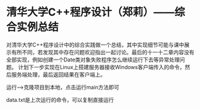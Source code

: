 # 清华大学C++程序设计（郑莉）——综合实例总结

对清华大学C++程序设计中的综合实践做一个总结，其中实现细节可能与课中展示有所不同，若发现其中存在问题欢迎指出一起讨论。最后的十一十二章内容没有全部实现，例如创建一个Date类对象失败程序怎么继续运行下去等异常处理问题。
计划下一步实现在Linux上搭建服务器接收Windows客户端传入的命令，然后服务端处理，最后返回结果在客户端上。



运行-->克隆项目到本地，点击运行main方法即可

data.txt是上次运行的命令，可以复制直接运行

